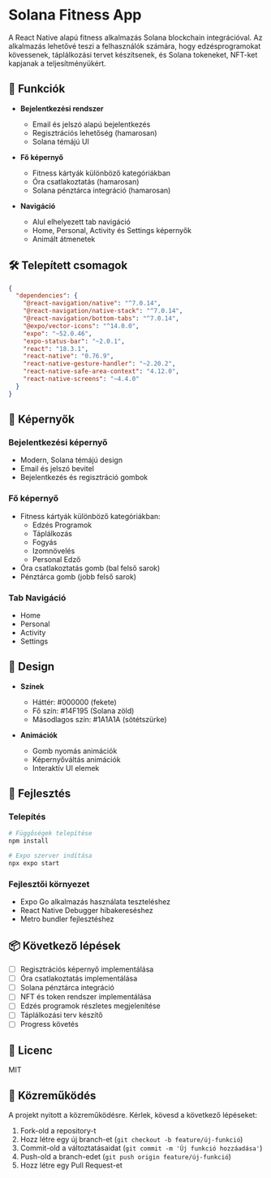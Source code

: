 # Solana Fitness App

A React Native alapú fitness alkalmazás Solana blockchain integrációval. Az alkalmazás lehetővé teszi a felhasználók számára, hogy edzésprogramokat kövessenek, táplálkozási tervet készítsenek, és Solana tokeneket, NFT-ket kapjanak a teljesítményükért.

## 🚀 Funkciók

- **Bejelentkezési rendszer**
  - Email és jelszó alapú bejelentkezés
  - Regisztrációs lehetőség (hamarosan)
  - Solana témájú UI

- **Fő képernyő**
  - Fitness kártyák különböző kategóriákban
  - Óra csatlakoztatás (hamarosan)
  - Solana pénztárca integráció (hamarosan)

- **Navigáció**
  - Alul elhelyezett tab navigáció
  - Home, Personal, Activity és Settings képernyők
  - Animált átmenetek

## 🛠 Telepített csomagok

```json
{
  "dependencies": {
    "@react-navigation/native": "^7.0.14",
    "@react-navigation/native-stack": "^7.0.14",
    "@react-navigation/bottom-tabs": "^7.0.14",
    "@expo/vector-icons": "^14.0.0",
    "expo": "~52.0.46",
    "expo-status-bar": "~2.0.1",
    "react": "18.3.1",
    "react-native": "0.76.9",
    "react-native-gesture-handler": "~2.20.2",
    "react-native-safe-area-context": "4.12.0",
    "react-native-screens": "~4.4.0"
  }
}
```

## 📱 Képernyők

### Bejelentkezési képernyő
- Modern, Solana témájú design
- Email és jelszó bevitel
- Bejelentkezés és regisztráció gombok

### Fő képernyő
- Fitness kártyák különböző kategóriákban:
  - Edzés Programok
  - Táplálkozás
  - Fogyás
  - Izomnövelés
  - Personal Edző
- Óra csatlakoztatás gomb (bal felső sarok)
- Pénztárca gomb (jobb felső sarok)

### Tab Navigáció
- Home
- Personal
- Activity
- Settings

## 🎨 Design

- **Színek**
  - Háttér: #000000 (fekete)
  - Fő szín: #14F195 (Solana zöld)
  - Másodlagos szín: #1A1A1A (sötétszürke)

- **Animációk**
  - Gomb nyomás animációk
  - Képernyőváltás animációk
  - Interaktív UI elemek

## 🔄 Fejlesztés

### Telepítés
```bash
# Függőségek telepítése
npm install

# Expo szerver indítása
npx expo start
```

### Fejlesztői környezet
- Expo Go alkalmazás használata teszteléshez
- React Native Debugger hibakereséshez
- Metro bundler fejlesztéshez

## 📦 Következő lépések

- [ ] Regisztrációs képernyő implementálása
- [ ] Óra csatlakoztatás implementálása
- [ ] Solana pénztárca integráció
- [ ] NFT és token rendszer implementálása
- [ ] Edzés programok részletes megjelenítése
- [ ] Táplálkozási terv készítő
- [ ] Progress követés

## 📝 Licenc

MIT

## 👥 Közreműködés

A projekt nyitott a közreműködésre. Kérlek, kövesd a következő lépéseket:

1. Fork-old a repository-t
2. Hozz létre egy új branch-et (`git checkout -b feature/új-funkció`)
3. Commit-old a változtatásaidat (`git commit -m 'Új funkció hozzáadása'`)
4. Push-old a branch-edet (`git push origin feature/új-funkció`)
5. Hozz létre egy Pull Request-et
